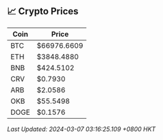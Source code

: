 ## 📈 Crypto Prices

| Coin | Price |
| ---- | ----- |
| BTC | $66976.6609 |
| ETH | $3848.4880 |
| BNB | $424.5102 |
| CRV | $0.7930 |
| ARB | $2.0586 |
| OKB | $55.5498 |
| DOGE | $0.1576 |

_Last Updated: 2024-03-07 03:16:25.109 +0800 HKT_